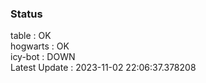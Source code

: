 ### Status


table : OK  
hogwarts : OK  
icy-bot : DOWN  
Latest Update : 2023-11-02 22:06:37.378208
